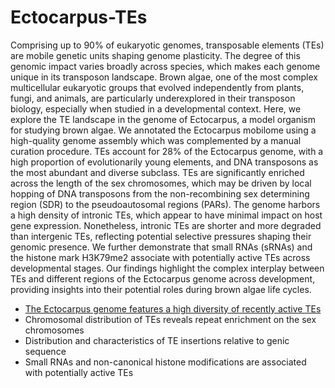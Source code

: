 # Ectocarpus-TEs

Comprising up to 90% of eukaryotic genomes, transposable elements (TEs) are mobile genetic units shaping genome plasticity. The degree of this genomic impact varies broadly across species, which makes each genome unique in its transposon landscape. Brown algae, one of the most complex multicellular eukaryotic groups that evolved independently from plants, fungi, and animals, are particularly underexplored in their transposon biology, especially when studied in a developmental context. 
Here, we explore the TE landscape in the genome of Ectocarpus, a model organism for studying brown algae. We annotated the Ectocarpus mobilome using a high-quality genome assembly which was complemented by a manual curation procedure. TEs account for 28% of the Ectocarpus genome, with a high proportion of evolutionarily young elements, and DNA transposons as the most abundant and diverse subclass. TEs are significantly enriched across the length of the sex chromosomes, which may be driven by local hopping of DNA transposons from the non-recombining sex determining region (SDR) to the pseudoautosomal regions (PARs). The genome harbors a high density of intronic TEs, which appear to have minimal impact on host gene expression. Nonetheless, intronic TEs are shorter and more degraded than intergenic TEs, reflecting potential selective pressures shaping their genomic presence. We further demonstrate that small RNAs (sRNAs) and the histone mark H3K79me2 associate with potentially active TEs across developmental stages. 
Our findings highlight the complex interplay between TEs and different regions of the Ectocarpus genome across development, providing insights into their potential roles during brown algae life cycles.

- [The Ectocarpus genome features a high diversity of recently active TEs](https://github.com/edinatale/Ectocarpus-TEs/blob/main/The%20Ectocarpus%20genome%20features%20a%20high%20diversity%20of%20recently%20active%20TEs)
- Chromosomal distribution of TEs reveals repeat enrichment on the sex chromosomes 
- Distribution and characteristics of TE insertions relative to genic sequence
- Small RNAs and non-canonical histone modifications are associated with potentially active TEs
